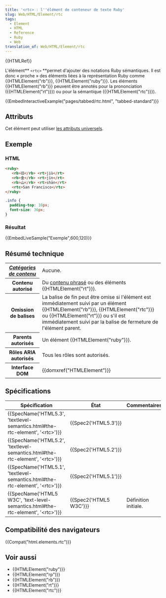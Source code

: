 ```yaml
---
title: '<rtc> : l''élément de conteneur de texte Ruby'
slug: Web/HTML/Element/rtc
tags:
  - Element
  - HTML
  - Reference
  - Ruby
  - Web
translation_of: Web/HTML/Element/rtc
---
```

{{HTMLRef}}

L'élément** `<rtc>` **permet d'ajouter des notations Ruby sémantiques. Il est donc « proche » des éléments liées à la représentation Ruby comme {{HTMLElement("rb")}}, {{HTMLElement("ruby")}}. Les éléments {{HTMLElement("rb")}} peuvent être annotés pour la prononciation ({{HTMLElement("rt")}}) ou pour la sémantique ({{HTMLElement("rtc")}}).

{{EmbedInteractiveExample("pages/tabbed/rtc.html", "tabbed-standard")}}

## Attributs

Cet élément peut utiliser [les attributs universels](/fr/docs/Web/HTML/Attributs_universels).

## Exemple

### HTML

```html
<ruby>
   <rb>旧</rb> <rt>jiù</rt>
   <rb>金</rb> <rt>jīn</rt>
   <rb>山</rb> <rt>shān</rt>
   <rtc>San Francisco</rtc>
</ruby>
```

```css hidden
.info {
  padding-top: 10px;
  font-size: 36px;
}
```

### Résultat

{{EmbedLiveSample("Exemple",600,120)}}

## Résumé technique

<table class="properties">
  <tbody>
    <tr>
      <th scope="row">
        <dfn
          ><a href="/fr/docs/Web/HTML/Catégorie_de_contenu"
            >Catégories de contenu</a
          ></dfn
        >
      </th>
      <td>Aucune.</td>
    </tr>
    <tr>
      <th scope="row">Contenu autorisé</th>
      <td>
        Du
        <a
          href="/fr/docs/Web/HTML/Cat%C3%A9gorie_de_contenu#Contenu_phras.C3.A9"
          >contenu phrasé</a
        >
        ou des éléments {{HTMLElement("rt")}}.
      </td>
    </tr>
    <tr>
      <th scope="row">Omission de balises</th>
      <td>
        La balise de fin peut être omise si l'élément est immédiatement suivi
        par un élément {{HTMLElement("rb")}},
        {{HTMLElement("rtc")}} ou {{HTMLElement("rt")}} ou s'il est
        immédiatement suivi par la balise de fermeture de l'élément parent.
      </td>
    </tr>
    <tr>
      <th scope="row">Parents autorisés</th>
      <td>Un élément {{HTMLElement("ruby")}}.</td>
    </tr>
    <tr>
      <th scope="row">Rôles ARIA autorisés</th>
      <td>Tous les rôles sont autorisés.</td>
    </tr>
    <tr>
      <th scope="row">Interface DOM</th>
      <td>{{domxref("HTMLElement")}}</td>
    </tr>
  </tbody>
</table>

## Spécifications

| Spécification                                                                                                    | État                         | Commentaires         |
| ---------------------------------------------------------------------------------------------------------------- | ---------------------------- | -------------------- |
| {{SpecName('HTML5.3', 'textlevel-semantics.html#the-rtc-element', '&lt;rtc&gt;')}}     | {{Spec2('HTML5.3')}} |                      |
| {{SpecName('HTML5.2', 'textlevel-semantics.html#the-rtc-element', '&lt;rtc&gt;')}}     | {{Spec2('HTML5.2')}} |                      |
| {{SpecName('HTML5.1', 'textlevel-semantics.html#the-rtc-element', '&lt;rtc&gt;')}}     | {{Spec2('HTML5.1')}} |                      |
| {{SpecName('HTML5 W3C', 'text-level-semantics.html#the-rtc-element', '&lt;rtc&gt;')}} | {{Spec2('HTML5 W3C')}} | Définition initiale. |

## Compatibilité des navigateurs

{{Compat("html.elements.rtc")}}

## Voir aussi

- {{HTMLElement("ruby")}}
- {{HTMLElement("rp")}}
- {{HTMLElement("rb")}}
- {{HTMLElement("rt")}}
- {{HTMLElement("rtc")}}
